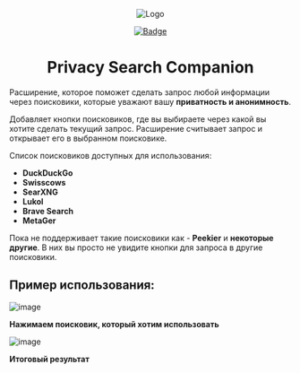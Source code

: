 <p align="center">
  <img src="images/logo.png" alt="Logo" />
</p>
<p align="center">
  <a href="https://addons.mozilla.org/ru/firefox/addon/privacysearch-/"><img src="https://img.shields.io/amo/users/privacysearch-?style=flat-square" alt="Badge" /></a>
</p>

<h1 align="center">Privacy Search Companion</h1>

Расширение, которое поможет сделать запрос любой информации через поисковики, которые уважают вашу **приватность и анонимность**.

Добавляет кнопки поисковиков, где вы выбираете через какой вы хотите сделать текущий запрос. Расширение считывает запрос и открывает его в выбранном поисковике.

Список поисковиков доступных для использования:

- **DuckDuckGo**
- **Swisscows**
- **SearXNG**
- **Lukol**
- **Brave Search**
- **MetaGer**
<!-- - Peekier (Добавится в будущем) -->
<!-- - Ecosia (Добавится в будущем) -->
<p>Пока не поддерживает такие поисковики как - <b>Peekier</b> и <b>некоторые другие</b>. В них вы просто не увидите кнопки для запроса в другие поисковики.</p>

## Пример использования:

![image](images/screen3.png)

**Нажимаем поисковик, который хотим использовать** 

![image](images/screen4.png)

**Итоговый результат**
